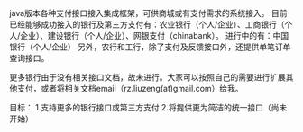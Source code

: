 java版本各种支付接口接入集成框架，可供商城或有支付需求的系统接入。
目前已经能够成功接入的银行及第三方支付有：农业银行（个人/企业）、工商银行（个人/企业）、建设银行（个人/企业）、网银支付（chinabank）。
进行中的有：中国银行（个人/企业）
另外，农行和工行，除了支付及反馈接口外，还提供单笔订单查询接口。

更多银行由于没有相关接口文档，故未进行。大家可以按照自己的需要进行扩展其他支付，或者将相关文档email（rz.liuzeng(at)gmail.com）给我。

目标：
1.支持更多的银行接口或第三方支付
2.将提供更为简洁的统一接口（尚未开始）